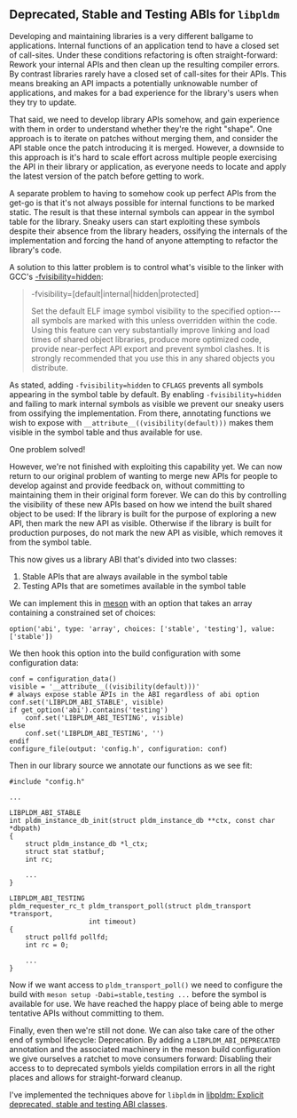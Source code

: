 ## Deprecated, Stable and Testing ABIs for `libpldm`

Developing and maintaining libraries is a very different ballgame to
applications. Internal functions of an application tend to have a closed set of
call-sites. Under these conditions refactoring is often straight-forward: Rework
your internal APIs and then clean up the resulting compiler errors. By contrast
libraries rarely have a closed set of call-sites for their APIs. This means
breaking an API impacts a potentially unknowable number of applications, and
makes for a bad experience for the library's users when they try to update.

That said, we need to develop library APIs somehow, and gain experience with
them in order to understand whether they're the right "shape". One approach is
to iterate on patches without merging them, and consider the API stable once the
patch introducing it is merged. However, a downside to this approach is it's
hard to scale effort across multiple people exercising the API in their library
or application, as everyone needs to locate and apply the latest version of the
patch before getting to work.

A separate problem to having to somehow cook up perfect APIs from the get-go is
that it's not always possible for internal functions to be marked static. The
result is that these internal symbols can appear in the symbol table for the
library. Sneaky users can start exploiting these symbols despite their absence
from the library headers, ossifying the internals of the implementation and
forcing the hand of anyone attempting to refactor the library's code.

A solution to this latter problem is to control what's visible to the linker
with GCC's [-fvisibility=hidden][man-1-gcc]:

[man-1-gcc]: https://www.man7.org/linux/man-pages/man1/gcc.1.html

> -fvisibility=[default\|internal\|hidden\|protected]
>
>   Set the default ELF image symbol visibility to the specified
>   option---all symbols are marked with this unless overridden
>   within the code.  Using this feature can very substantially
>   improve linking and load times of shared object libraries,
>   produce more optimized code, provide near-perfect API export
>   and prevent symbol clashes.  It is strongly recommended that
>   you use this in any shared objects you distribute.

As stated, adding `-fvisibility=hidden` to `CFLAGS` prevents all symbols
appearing in the symbol table by default. By enabling `-fvisibility=hidden` and
failing to mark internal symbols as visible we prevent our sneaky users from
ossifying the implementation. From there, annotating functions we wish to expose
with `__attribute__((visibility(default)))` makes them visible in the symbol
table and thus available for use.

One problem solved!

However, we're not finished with exploiting this capability yet. We can now
return to our original problem of wanting to merge new APIs for people to
develop against and provide feedback on, without committing to maintaining them
in their original form forever. We can do this by controlling the visibility of
these new APIs based on how we intend the built shared object to be used: If the
library is built for the purpose of exploring a new API, then mark the new API
as visible. Otherwise if the library is built for production purposes, do not
mark the new API as visible, which removes it from the symbol table.

This now gives us a library ABI that's divided into two classes:

1. Stable APIs that are always available in the symbol table
2. Testing APIs that are sometimes available in the symbol table

We can implement this in [meson][mesonbuild] with an option that takes an array
containing a constrained set of choices:

[mesonbuild]: https://mesonbuild.com/

```
option('abi', type: 'array', choices: ['stable', 'testing'], value: ['stable'])
```

We then hook this option into the build configuration with some configuration
data:

```
conf = configuration_data()
visible = '__attribute__((visibility(default)))'
# always expose stable APIs in the ABI regardless of abi option
conf.set('LIBPLDM_ABI_STABLE', visible)
if get_option('abi').contains('testing')
    conf.set('LIBPLDM_ABI_TESTING', visible)
else
    conf.set('LIBPLDM_ABI_TESTING', '')
endif
configure_file(output: 'config.h', configuration: conf)
```

Then in our library source we annotate our functions as we see fit:

```
#include "config.h"

...

LIBPLDM_ABI_STABLE
int pldm_instance_db_init(struct pldm_instance_db **ctx, const char *dbpath)
{
	struct pldm_instance_db *l_ctx;
	struct stat statbuf;
	int rc;

    ...
}

LIBPLDM_ABI_TESTING
pldm_requester_rc_t pldm_transport_poll(struct pldm_transport *transport,
					int timeout)
{
	struct pollfd pollfd;
	int rc = 0;

    ...
}
```

Now if we want access to `pldm_transport_poll()` we need to configure the build
with `meson setup -Dabi=stable,testing ...` before the symbol is available for
use. We have reached the happy place of being able to merge tentative APIs
without committing to them.

Finally, even then we're still not done. We can also take care of the other end
of symbol lifecycle: Deprecation. By adding a `LIBPLDM_ABI_DEPRECATED`
annotation and the associated machinery in the meson build configuration we give
ourselves a ratchet to move consumers forward: Disabling their access to to
deprecated symbols yields compilation errors in all the right places and allows
for straight-forward cleanup.

I've implemented the techniques above for `libpldm` in [libpldm: Explicit
deprecated, stable and testing ABI classes][libpldm-abi-control].

[libpldm-abi-control]: https://gerrit.openbmc.org/c/openbmc/libpldm/+/63974
